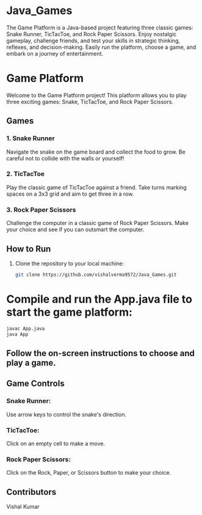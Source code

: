 # Java_Games
The Game Platform is a Java-based project featuring three classic games: Snake Runner, TicTacToe, and Rock Paper Scissors. Enjoy nostalgic gameplay, challenge friends, and test your skills in strategic thinking, reflexes, and decision-making. Easily run the platform, choose a game, and embark on a journey of entertainment.
# Game Platform

Welcome to the Game Platform project! This platform allows you to play three exciting games: Snake, TicTacToe, and Rock Paper Scissors.

## Games

### 1. Snake Runner

Navigate the snake on the game board and collect the food to grow. Be careful not to collide with the walls or yourself!

### 2. TicTacToe

Play the classic game of TicTacToe against a friend. Take turns marking spaces on a 3x3 grid and aim to get three in a row.

### 3. Rock Paper Scissors

Challenge the computer in a classic game of Rock Paper Scissors. Make your choice and see if you can outsmart the computer.

## How to Run

1. Clone the repository to your local machine:

   ```bash
   git clone https://github.com/vishalverma9572/Java_Games.git

# Compile and run the App.java file to start the game platform:
  ```bash
  javac App.java
  java App
```



## Follow the on-screen instructions to choose and play a game.
## Game Controls
  ### Snake Runner:
  Use arrow keys to control the snake's direction.
  ### TicTacToe: 
  Click on an empty cell to make a move.
  ### Rock Paper Scissors: 
  Click on the Rock, Paper, or Scissors button to make your choice.
## Contributors
  Vishal Kumar




